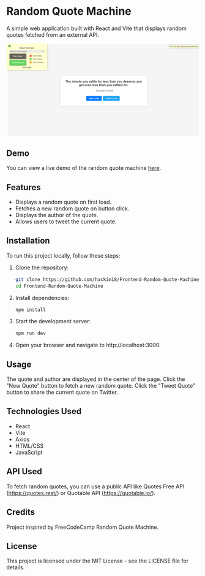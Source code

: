 # Random Quote Machine

A simple web application built with React and Vite that displays random quotes fetched from an external API.

![alt text](Frontend-Random-Quote-Machine/docs/demo.png)

## Demo

You can view a live demo of the random quote machine [here](https://random-quote.hackimtech.com/).

## Features

- Displays a random quote on first load.
- Fetches a new random quote on button click.
- Displays the author of the quote.
- Allows users to tweet the current quote.

## Installation

To run this project locally, follow these steps:

1. Clone the repository:
   ```bash
   git clone https://github.com/hackim18/Frontend-Random-Quote-Machine
   cd Frontend-Random-Quote-Machine
   ```
2. Install dependencies:
   ```bash
   npm install
   ```
3. Start the development server:
   ```bash
   npm run dev
   ```
4. Open your browser and navigate to http://localhost:3000.

## Usage

The quote and author are displayed in the center of the page.
Click the "New Quote" button to fetch a new random quote.
Click the "Tweet Quote" button to share the current quote on Twitter.

## Technologies Used

- React
- Vite
- Axios
- HTML/CSS
- JavaScript

## API Used

To fetch random quotes, you can use a public API like Quotes Free API (https://quotes.rest/) or Quotable API (https://quotable.io/).

## Credits

Project inspired by FreeCodeCamp Random Quote Machine.

## License

This project is licensed under the MIT License - see the LICENSE file for details.
